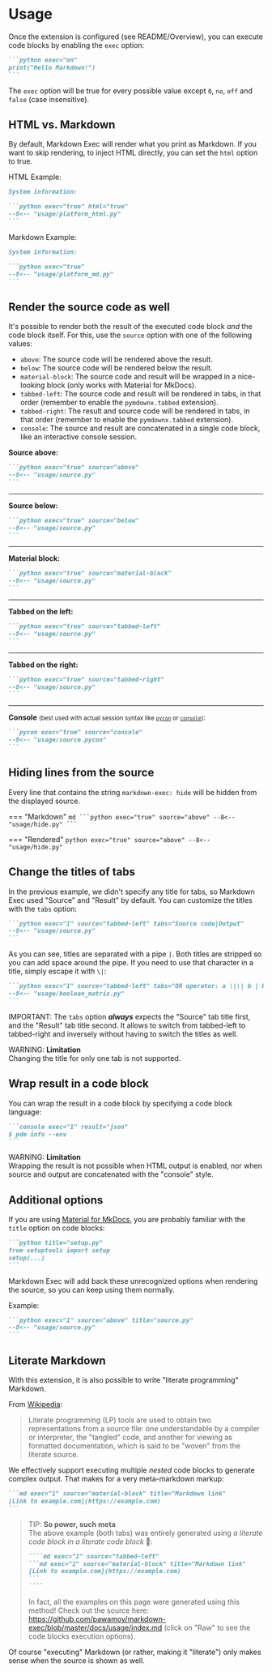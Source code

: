 # Usage

Once the extension is configured (see README/Overview),
you can execute code blocks by enabling the `exec` option:

````md
```python exec="on"
print("Hello Markdown!")
```
````

The `exec` option will be true for every possible value
except `0`, `no`, `off` and `false` (case insensitive).

## HTML vs. Markdown

By default, Markdown Exec will render what you print as Markdown.
If you want to skip rendering, to inject HTML directly,
you can set the `html` option to true.

HTML Example:

````md exec="1" source="tabbed-left" tabs="Markdown|Rendered"
System information:

```python exec="true" html="true"
--8<-- "usage/platform_html.py"
```
````

Markdown Example:

````md exec="1" source="tabbed-left" tabs="Markdown|Rendered"
System information:

```python exec="true"
--8<-- "usage/platform_md.py"
```
````

## Render the source code as well

It's possible to render both the result of the executed code block
*and* the code block itself. For this, use the `source` option
with one of the following values:

- `above`: The source code will be rendered above the result.
- `below`: The source code will be rendered below the result.
- `material-block`: The source code and result will be wrapped in a nice-looking block (only works with Material for MkDocs).
- `tabbed-left`: The source code and result will be rendered in tabs, in that order (remember to enable the `pymdownx.tabbed` extension).
- `tabbed-right`: The result and source code will be rendered in tabs, in that order (remember to enable the `pymdownx.tabbed` extension).
- `console`: The source and result are concatenated in a single code block, like an interactive console session.

**Source above:**

````md exec="1" source="tabbed-left" tabs="Markdown|Rendered"
```python exec="true" source="above"
--8<-- "usage/source.py"
```
````

---

**Source below:**

````md exec="1" source="tabbed-left" tabs="Markdown|Rendered"
```python exec="true" source="below"
--8<-- "usage/source.py"
```
````

---

**Material block:**

````md exec="1" source="tabbed-left" tabs="Markdown|Rendered"
```python exec="true" source="material-block"
--8<-- "usage/source.py"
```
````

---

**Tabbed on the left:**

````md exec="1" source="tabbed-left" tabs="Markdown|Rendered"
```python exec="true" source="tabbed-left"
--8<-- "usage/source.py"
```
````

---

**Tabbed on the right:**

````md exec="1" source="tabbed-left" tabs="Markdown|Rendered"
```python exec="true" source="tabbed-right"
--8<-- "usage/source.py"
```
````

---

**Console** <small>(best used with actual session syntax like
[`pycon`](python/#python-console-code) or [`console`](shell/#console))</small>:

````md exec="1" source="tabbed-left" tabs="Markdown|Rendered"
```pycon exec="true" source="console"
--8<-- "usage/source.pycon"
```
````

## Hiding lines from the source

Every line that contains the string `markdown-exec: hide` will be hidden from the
displayed source.

=== "Markdown"
    ````md
    ```python exec="true" source="above"
    --8<-- "usage/hide.py"
    ```
    ````

=== "Rendered"
    ```python exec="true" source="above"
    --8<-- "usage/hide.py"
    ```

## Change the titles of tabs

In the previous example, we didn't specify any title for tabs,
so Markdown Exec used "Source" and "Result" by default.
You can customize the titles with the `tabs` option:

````md exec="1" source="tabbed-left" tabs="Markdown|Rendered"
```python exec="1" source="tabbed-left" tabs="Source code|Output"
--8<-- "usage/source.py"
```
````

As you can see, titles are separated with a pipe `|`. Both titles are stripped
so you can add space around the pipe. If you need to use that character in a title,
simply escape it with `\|`:

````md exec="1" source="tabbed-left" tabs="Markdown|Rendered"
```python exec="1" source="tabbed-left" tabs="OR operator: a \|\| b | Boolean matrix"
--8<-- "usage/boolean_matrix.py"
```
````

IMPORTANT: The `tabs` option ***always*** expects the "Source" tab title first,
and the "Result" tab title second. It allows to switch from tabbed-left
to tabbed-right and inversely without having to switch the titles as well.


WARNING: **Limitation**  
Changing the title for only one tab is not supported.

## Wrap result in a code block

You can wrap the result in a code block by specifying a code block language:

````md exec="1" source="tabbed-left" tabs="Markdown|Rendered"
```console exec="1" result="json"
$ pdm info --env
```
````

WARNING: **Limitation**  
Wrapping the result is not possible when HTML output is enabled,
nor when source and output are concatenated with the "console" style.

## Additional options

If you are using [Material for MkDocs](https://squidfunk.github.io/mkdocs-material/),
you are probably familiar with the `title` option on code blocks:

````md
```python title="setup.py"
from setuptools import setup
setup(...)
```
````

Markdown Exec will add back these unrecognized options
when rendering the source, so you can keep using them normally.

Example:

````md exec="1" source="tabbed-left" tabs="Markdown|Rendered"
```python exec="1" source="above" title="source.py"
--8<-- "usage/source.py"
```
````

## Literate Markdown

With this extension, it is also possible to write "literate programming" Markdown.

From [Wikipedia](https://en.wikipedia.org/wiki/Literate_programming):

> Literate programming (LP) tools are used to obtain two representations from a source file:
  one understandable by a compiler or interpreter, the "tangled" code,
  and another for viewing as formatted documentation, which is said to be "woven" from the literate source.

We effectively support executing multiple *nested* code blocks to generate complex output.
That makes for a very meta-markdown markup:

````md exec="1" source="tabbed-left"
```md exec="1" source="material-block" title="Markdown link"
[Link to example.com](https://example.com)
```
````

> TIP: **So power, such meta**  
> The above example (both tabs) was entirely generated using *a literate code block in a literate code block* 🤯:
> 
> `````md
> ````md exec="1" source="tabbed-left"
> ```md exec="1" source="material-block" title="Markdown link"
> [Link to example.com](https://example.com)
> ```
> ````
> `````
>
> In fact, all the examples on this page were generated using this method!
> Check out the source here: https://github.com/pawamoy/markdown-exec/blob/master/docs/usage/index.md
> (click on "Raw" to see the code blocks execution options).

Of course "executing" Markdown (or rather, making it "literate") only makes sense when the source is shown as well.
